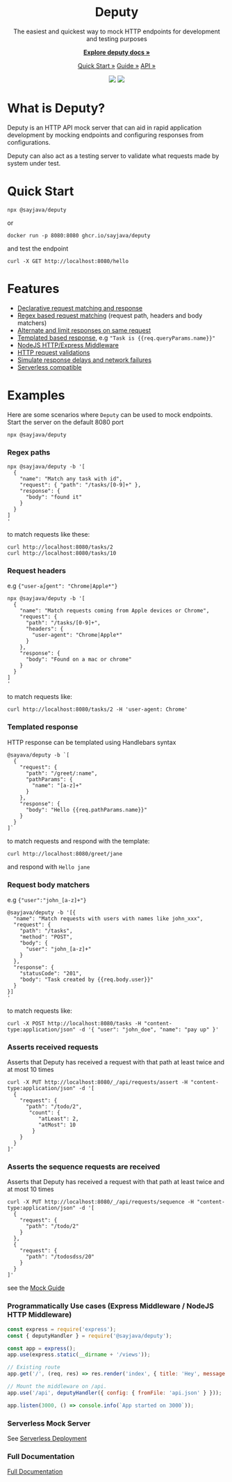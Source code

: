  <h1 align="center">Deputy</h1>
 <p align="center">
The easiest and quickest way to mock HTTP endpoints for development and testing purposes
 </p>
 <p align="center">
    <a href="https://sayjava.github.io/deputy/"><strong>Explore deputy docs »</strong></a>
 </p>
 <p align="center">
  <a href="https://sayjava.github.io/deputy/start">Quick Start »</a>
  <a href="https://sayjava.github.io/deputy/guide">Guide »</a>
  <a href="https://sayjava.github.io/deputy/api">API »</a>
 </p>
 <p align="center">
  <img src="https://github.com/sayjava/deputy/workflows/CI/badge.svg" />
  <img src="https://github.com/sayjava/deputy/workflows/Docs/badge.svg" />
 </p>

# What is Deputy?

Deputy is an HTTP API mock server that can aid in rapid application development by mocking endpoints and configuring responses from configurations.

Deputy can also act as a testing server to validate what requests made by system under test.

# Quick Start

```shell
npx @sayjava/deputy
```

or

```shell
docker run -p 8080:8080 ghcr.io/sayjava/deputy
```


and test the endpoint

```shell
curl -X GET http://localhost:8080/hello
```

# Features

-   [Declarative request matching and response](https://sayjava.github.io/deputy/guide)
-   [Regex based request matching](https://sayjava.github.io/deputy/guide) (request path, headers and body matchers)
-   [Alternate and limit responses on same request](https://sayjava.github.io/deputy/guide)
-   [Templated based response](https://sayjava.github.io/deputy/guide), e.g `"Task is {{req.queryParams.name}}"`
-   [NodeJS HTTP/Express Middleware](https://sayjava.github.io/deputy/start)
-   [HTTP request validations](https://sayjava.github.io/deputy/assertions)
-   [Simulate response delays and network failures](https://sayjava.github.io/deputy/guide)
-   [Serverless compatible](https://sayjava.github.io/deputy)

# Examples

Here are some scenarios where `Deputy` can be used to mock endpoints. Start the server on the default 8080 port

```shell
npx @sayjava/deputy
```

### Regex paths

```shell
npx @sayjava/deputy -b '[
  {
    "name": "Match any task with id",
    "request": { "path": "/tasks/[0-9]+" },
    "response": {
      "body": "found it"
    }
  }
]
'
```

to match requests like these:

```shell
curl http://localhost:8080/tasks/2
curl http://localhost:8080/tasks/10
```

### Request headers

e.g `{"user-a∫gent": "Chrome|Apple*"}`

```shell
npx @sayjava/deputy -b '[
  {
    "name": "Match requests coming from Apple devices or Chrome",
    "request": {
      "path": "/tasks/[0-9]+",
      "headers": {
        "user-agent": "Chrome|Apple*"
      }
    },
    "response": {
      "body": "Found on a mac or chrome"
    }
  }
]
'
```

to match requests like:

```shell
curl http://localhost:8080/tasks/2 -H 'user-agent: Chrome'
```

### Templated response

HTTP response can be templated using Handlebars syntax

```shell
@sayava/deputy -b `[
  {
    "request": {
      "path": "/greet/:name",
      "pathParams": {
        "name": "[a-z]+"
      }
    },
    "response": {
      "body": "Hello {{req.pathParams.name}}"
    }
  }
]`
```

to match requests and respond with the template:

```shell
curl http://localhost:8080/greet/jane
```

and respond with `Hello jane`

### Request body matchers

e.g `{"user":"john_[a-z]+"}`

```shell
@sayjava/deputy -b '[{
  "name": "Match requests with users with names like john_xxx",
  "request": {
    "path": "/tasks",
    "method": "POST",
    "body": {
      "user": "john_[a-z]+"
    }
  },
  "response": {
    "statusCode": "201",
    "body": "Task created by {{req.body.user}}"
  }
}]
'
```

to match requests like:

```shell
curl -X POST http://localhost:8080/tasks -H "content-type:application/json" -d '{ "user": "john_doe", "name": "pay up" }'
```

### Asserts received requests

Asserts that Deputy has received a request with that path at least twice and at most 10 times

```shell
curl -X PUT http://localhost:8080/_/api/requests/assert -H "content-type:application/json" -d '[
  {
    "request": {
      "path": "/todo/2",
       "count": {
          "atLeast": 2,
          "atMost": 10
        }
    }
  }
]'
```

### Asserts the sequence requests are received

Asserts that Deputy has received a request with that path at least twice and at most 10 times

```shell
curl -X PUT http://localhost:8080/_/api/requests/sequence -H "content-type:application/json" -d '[
  {
    "request": {
      "path": "/todo/2"
    }
  },
  {
    "request": {
      "path": "/todosdss/20"
    }
  }
]'
```

see the [Mock Guide](http://sayjava.github.com/deputy)

### Programmatically Use cases (Express Middleware / NodeJS HTTP Middleware)

```javascript
const express = require('express');
const { deputyHandler } = require('@sayjava/deputy');

const app = express();
app.use(express.static(__dirname + '/views'));

// Existing route
app.get('/', (req, res) => res.render('index', { title: 'Hey', message: 'Hello there!' }));

// Mount the middleware on /api.
app.use('/api', deputyHandler({ config: { fromFile: 'api.json' } }));

app.listen(3000, () => console.info(`App started on 3000`));
```

### Serverless Mock Server

See [Serverless Deployment](examples/deputy-with-lambda/README.md)

### Full Documentation

[Full Documentation](https://sayjava.github.io/deputy)
